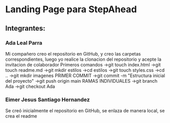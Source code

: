 # Landing Page para StepAhead

## Integrantes:

### Ada Leal Parra

Mi compañero creo el repositorio en GitHub, y creo las carpetas correspondientes, luego yo realice la clonacion del repositorio y acepte la invitacion de colaborador 
Primeros comandos ->git touch index.html ->git touch readme.md ->git mkdir estilos ->cd estilos ->git touch styles.css ->cd .. ->git mkdir imagenes
PRIMER COMMIT ->git commit -m "Estructura inicial del proyecto" ->git push origin main 
RAMAS INDIVIDUALES ->git branch Ada ->git checkout Ada  

### Eimer Jesus Santiago Hernandez

Se creó inicialmente el repositorio en GitHub, se enlaza de manera local, se crea el readme 


